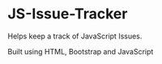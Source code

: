 # JS-Issue-Tracker

Helps keep a track of JavaScript Issues.

Built using HTML, Bootstrap and JavaScript
